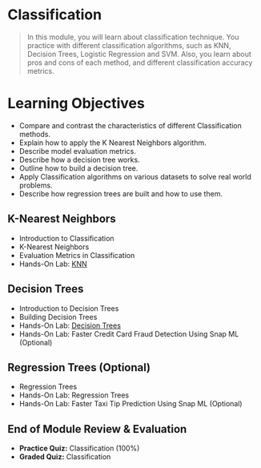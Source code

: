 # Classification
> In this module, you will learn about classification technique. You practice with different classification algorithms, such as KNN, Decision Trees, Logistic Regression and SVM. Also, you learn about pros and cons of each method, and different classification accuracy metrics.
# Learning Objectives
- Compare and contrast the characteristics of different Classification methods.
- Explain how to apply the K Nearest Neighbors algorithm.
- Describe model evaluation metrics.
- Describe how a decision tree works.
- Outline how to build a decision tree.
- Apply Classification algorithms on various datasets to solve real world problems.
- Describe how regression trees are built and how to use them.
## K-Nearest Neighbors
- Introduction to Classification
- K-Nearest Neighbors
- Evaluation Metrics in Classification
- Hands-On Lab: [KNN](https://github.com/KailaniBailey/IBM-Data-Science-Professional-Certificate/blob/main/09.%20Machine%20Learning%20with%20Python/Week%203%3A%20Classification/ML0101EN-Clas-K-Nearest-neighbors-CustCat.ipynb)
## Decision Trees
- Introduction to Decision Trees
- Building Decision Trees
- Hands-On Lab: [Decision Trees](https://github.com/KailaniBailey/IBM-Data-Science-Professional-Certificate/blob/main/09.%20Machine%20Learning%20with%20Python/Week%203%3A%20Classification/ML0101EN-Clas-Decision-Trees-drug.ipynb)
- Hands-On Lab: Faster Credit Card Fraud Detection Using Snap ML (Optional)
## Regression Trees (Optional)
- Regression Trees
- Hands-On Lab: Regression Trees
- Hands-On Lab: Faster Taxi Tip Prediction Using Snap ML (Optional)
## End of Module Review & Evaluation
- **Practice Quiz:** Classification (100%)
- **Graded Quiz:** Classification
